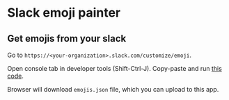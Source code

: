 # Slack emoji painter

## Get emojis from your slack

Go to `https://<your-organization>.slack.com/customize/emoji`.

Open console tab in developer tools (Shift-Ctrl-J). Copy-paste and run [this code](./utils/emojisDownloader.min.js).

Browser will download `emojis.json` file, which you can upload to this app.
